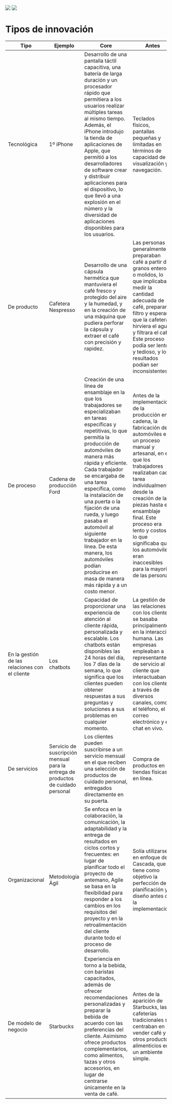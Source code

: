 [![](https://img.shields.io/badge/-Tabla_de_contenidos-000?style=flat&logo=Emlakjet&logoColor=red)](./README.md)
[![](https://img.shields.io/badge/-Inicio%20de%20cap%C3%ADtulo-000?style=flat&logo=Acclaim&logoColor=red)](./t01-00-00-modelosDeNegocioInnovacion.md)

# Tipos de innovación

|Tipo|Ejemplo|Core|Antes
-|-|-|-
Tecnológica|1º iPhone|Desarrollo de una pantalla táctil capacitiva, una batería de larga duración y un procesador rápido que permitiera a los usuarios realizar múltiples tareas al mismo tiempo. Además, el iPhone introdujo la tienda de aplicaciones de Apple, que permitió a los desarrolladores de software crear y distribuir aplicaciones para el dispositivo, lo que llevó a una explosión en el número y la diversidad de aplicaciones disponibles para los usuarios.|Teclados físicos, pantallas pequeñas y limitadas en términos de capacidad de visualización y navegación.
De producto|Cafetera Nespresso|Desarrollo de una cápsula hermética que mantuviera el café fresco y protegido del aire y la humedad, y en la creación de una máquina que pudiera perforar la cápsula y extraer el café con precisión y rapidez.| Las personas generalmente preparaban café a partir de granos enteros o molidos, lo que implicaba medir la cantidad adecuada de café, preparar el filtro y esperar a que la cafetera hirviera el agua y filtrara el café. Este proceso podía ser lento y tedioso, y los resultados podían ser inconsistentes.
De proceso|Cadena de producción Ford|Creación de una línea de ensamblaje en la que los trabajadores se especializaban en tareas específicas y repetitivas, lo que permitía la producción de automóviles de manera más rápida y eficiente. Cada trabajador se encargaba de una tarea específica, como la instalación de una puerta o la fijación de una rueda, y luego pasaba el automóvil al siguiente trabajador en la línea. De esta manera, los automóviles podían producirse en masa de manera más rápida y a un costo menor.|Antes de la implementación de la producción en cadena, la fabricación de automóviles era un proceso manual y artesanal, en el que los trabajadores realizaban cada tarea individualmente, desde la creación de las piezas hasta el ensamblaje final. Este proceso era lento y costoso, lo que significaba que los automóviles eran inaccesibles para la mayoría de las personas.
En la gestión de las relaciones con el cliente|Los chatbots|Capacidad de proporcionar una experiencia de atención al cliente rápida, personalizada y escalable. Los chatbots están disponibles las 24 horas del día, los 7 días de la semana, lo que significa que los clientes pueden obtener respuestas a sus preguntas y soluciones a sus problemas en cualquier momento.|La gestión de las relaciones con los clientes se basaba principalmente en la interacción humana. Las empresas empleaban a representantes de servicio al cliente que interactuaban con los clientes a través de diversos canales, como el teléfono, el correo electrónico y el chat en vivo.
De servicios|Servicio de suscripción mensual para la entrega de productos de cuidado personal|Los clientes pueden suscribirse a un servicio mensual en el que reciben una selección de productos de cuidado personal, entregados directamente en su puerta.|Compra de productos en tiendas físicas o en línea.
Organizacional|Metodología Ágil|Se enfoca en la colaboración, la comunicación, la adaptabilidad y la entrega de resultados en ciclos cortos y frecuentes: en lugar de planificar todo el proyecto de antemano, Agile se basa en la flexibilidad para responder a los cambios en los requisitos del proyecto y en la retroalimentación del cliente durante todo el proceso de desarrollo.|Solía utilizarse en enfoque de Cascada, que tiene como objetivo la perfección de la planificación y diseño antes de la implementación.
De modelo de negocio|Starbucks| Experiencia en torno a la bebida, con baristas capacitados, además de ofrecer recomendaciones personalizadas y preparar la bebida de acuerdo con las preferencias del cliente. Asimismo ofrece productos complementarios, como alimentos, tazas y otros accesorios, en lugar de centrarse únicamente en la venta de café.|Antes de la aparición de Starbucks, las cafeterías tradicionales se centraban en vender café y otros productos alimenticios en un ambiente simple.
